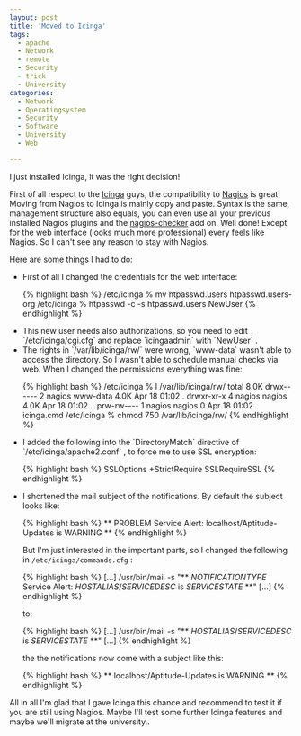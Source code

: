 ```yaml
---
layout: post
title: 'Moved to Icinga'
tags:
  - apache
  - Network
  - remote
  - Security
  - trick
  - University
categories:
  - Network
  - Operatingsystem
  - Security
  - Software
  - University
  - Web

---
```


I just installed Icinga, it was the right decision!



First of all respect to the <a href="https://www.icinga.org/">Icinga</a> guys, the compatibility to <a href="http://nagios.org/">Nagios</a> is great! Moving from Nagios to Icinga is mainly copy and paste. Syntax is the same, management structure also equals, you can even use all your previous installed Nagios plugins and the <a href="https://addons.mozilla.org/en-US/firefox/addon/nagios-checker/">nagios-checker</a> add on. Well done!
Except for the web interface (looks much more professional) every feels like Nagios. So I can't see any reason to stay with Nagios.

Here are some things I had to do:

<ul>
<li>First of all I changed the credentials for the web interface:



{% highlight bash %}
/etc/icinga % mv htpasswd.users htpasswd.users-org
/etc/icinga % htpasswd -c -s htpasswd.users NewUser
{% endhighlight %}


</li>
<li>This new user needs also authorizations, so you need to edit  `/etc/icinga/cgi.cfg`  and replace  `icingaadmin`  with  `NewUser` .</li>
<li> The rights in  `/var/lib/icinga/rw/`  were wrong,  `www-data`  wasn't able to access the directory. So I wasn't able to schedule manual checks via web. When I changed the permissions everything was fine:



{% highlight bash %}
/etc/icinga % l /var/lib/icinga/rw/
total 8.0K
drwx------ 2 nagios www-data 4.0K Apr 18 01:02 .
drwxr-xr-x 4 nagios nagios   4.0K Apr 18 01:02 ..
prw-rw---- 1 nagios nagios      0 Apr 18 01:02 icinga.cmd
/etc/icinga % chmod 750 /var/lib/icinga/rw/
{% endhighlight %}



</li>
<li>I added the following into the  `DirectoryMatch`  directive of  `/etc/icinga/apache2.conf` , to force me to use SSL encryption:



{% highlight bash %}
SSLOptions +StrictRequire
SSLRequireSSL
{% endhighlight %}



</li>
<li>I shortened the mail subject of the notifications. By default the subject looks like:



{% highlight bash %}
** PROBLEM Service Alert: localhost/Aptitude-Updates is WARNING **
{% endhighlight %}



But I'm just interested in the important parts, so I changed the following in  `/etc/icinga/commands.cfg` :



{% highlight bash %}
[...] /usr/bin/mail -s "** $NOTIFICATIONTYPE$ Service Alert: $HOSTALIAS$/$SERVICEDESC$ is $SERVICESTATE$ **" [...]
{% endhighlight %}



to:



{% highlight bash %}
[...] /usr/bin/mail -s "** $HOSTALIAS$/$SERVICEDESC$ is $SERVICESTATE$ **" [...]
{% endhighlight %}



the the notifications now come with a subject like this:



{% highlight bash %}
** localhost/Aptitude-Updates is WARNING **
{% endhighlight %}



</li>
</ul>

All in all I'm glad that I gave Icinga this chance and recommend to test it if you are still using Nagios.
Maybe I'll test some further Icinga features and maybe we'll migrate at the university..
